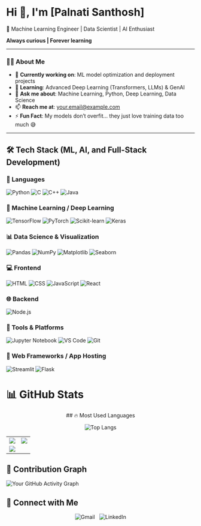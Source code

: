 # Hi 🤖, I'm [Palnati Santhosh]

🚀 Machine Learning Engineer | Data Scientist | AI Enthusiast  

**Always curious | Forever learning**

---

### 👨‍💻 About Me

- 🔭 **Currently working on**: ML model optimization and deployment projects  
- 🌱 **Learning**: Advanced Deep Learning (Transformers, LLMs) & GenAI  
- 💬 **Ask me about**: Machine Learning, Python, Deep Learning, Data Science  
- 📫 **Reach me at**: [your.email@example.com](mailto:santhoshpalnati11@gmai.com)  
- ⚡ **Fun Fact**: My models don’t overfit... they just love training data too much 😅  

---


## 🛠️ Tech Stack (ML, AI, and Full-Stack Development)



### 🔢 Languages
![Python](https://img.shields.io/badge/-Python-3776AB?style=for-the-badge&logo=python&logoColor=white)
![C](https://img.shields.io/badge/-C-A8B9CC?style=for-the-badge&logo=c&logoColor=white)
![C++](https://img.shields.io/badge/-C++-00599C?style=for-the-badge&logo=cplusplus&logoColor=white)
![Java](https://img.shields.io/badge/-Java-007396?style=for-the-badge&logo=java&logoColor=white)


### 🤖 Machine Learning / Deep Learning
![TensorFlow](https://img.shields.io/badge/-TensorFlow-FF6F00?style=for-the-badge&logo=tensorflow&logoColor=white)
![PyTorch](https://img.shields.io/badge/-PyTorch-EE4C2C?style=for-the-badge&logo=pytorch&logoColor=white)
![Scikit-learn](https://img.shields.io/badge/-Scikit--Learn-F7931E?style=for-the-badge&logo=scikitlearn&logoColor=white)
![Keras](https://img.shields.io/badge/-Keras-D00000?style=for-the-badge&logo=keras&logoColor=white)


### 📊 Data Science & Visualization
![Pandas](https://img.shields.io/badge/-Pandas-150458?style=for-the-badge&logo=pandas&logoColor=white)
![NumPy](https://img.shields.io/badge/-NumPy-013243?style=for-the-badge&logo=numpy&logoColor=white)
![Matplotlib](https://img.shields.io/badge/-Matplotlib-11557C?style=for-the-badge&logo=matplotlib&logoColor=white)
![Seaborn](https://img.shields.io/badge/-Seaborn-43B02A?style=for-the-badge&logo=python&logoColor=white)


### 💻 Frontend
![HTML](https://img.shields.io/badge/-HTML5-E34F26?style=for-the-badge&logo=html5&logoColor=white)
![CSS](https://img.shields.io/badge/-CSS3-1572B6?style=for-the-badge&logo=css3&logoColor=white)
![JavaScript](https://img.shields.io/badge/-JavaScript-F7DF1E?style=for-the-badge&logo=javascript&logoColor=black)
![React](https://img.shields.io/badge/-React-61DAFB?style=for-the-badge&logo=react&logoColor=black)


### 🌐 Backend
![Node.js](https://img.shields.io/badge/-Node.js-339933?style=for-the-badge&logo=nodedotjs&logoColor=white)


### 🧰 Tools & Platforms
![Jupyter Notebook](https://img.shields.io/badge/-Jupyter%20Notebook-F37626?style=for-the-badge&logo=jupyter&logoColor=white)
![VS Code](https://img.shields.io/badge/-VS%20Code-007ACC?style=for-the-badge&logo=visualstudiocode&logoColor=white)
![Git](https://img.shields.io/badge/-Git-F05032?style=for-the-badge&logo=git&logoColor=white)


### 🚀 Web Frameworks / App Hosting
![Streamlit](https://img.shields.io/badge/-Streamlit-FF4B4B?style=for-the-badge&logo=streamlit&logoColor=white)
![Flask](https://img.shields.io/badge/-Flask-000000?style=for-the-badge&logo=flask&logoColor=white)



# 📊 GitHub Stats
<div align="center">
  
<table>
  <tr>
    <td>
      <img src="http://github-profile-summary-cards.vercel.app/api/cards/stats?username=Santhosh-0511&theme=tokyonight" />
    </td>
    <td>
      <img src="http://github-profile-summary-cards.vercel.app/api/cards/productive-time?username=Santhosh-0511&theme=tokyonight&utcOffset=5" />
    </td>
  </tr>
  <tr>
    <td>
      <img src="http://github-profile-summary-cards.vercel.app/api/cards/repos-per-language?username=Santhosh-0511&theme=tokyonight" />
    </td>
  ## 🔥 Most Used Languages  

![Top Langs](https://github-readme-stats.vercel.app/api/top-langs/?username=santhoshpalnati&layout=compact&theme=radical&hide_border=true&border_radius=15)
  </tr>
</table>

</div>



## 🌟 Contribution Graph

![Your GitHub Activity Graph](https://github-readme-activity-graph.vercel.app/graph?username=Santhosh-0511&theme=react-dark&hide_border=true&area=true)




<h2 align="left">🤝 Connect with Me</h2>

<p align="center">
  <a href="mailto:santhoshpalnati11@gmail.com" target="_blank" style="text-decoration:none;">
    <img src="https://img.shields.io/badge/Gmail-EA4335?style=for-the-badge&logo=gmail&logoColor=EA4335&labelColor=FFFFFF&color=FFFFFF" alt="Gmail"/>
  </a>
  &nbsp;
  <a href="https://www.linkedin.com/in/santhosh-palnati-b2b859327/" target="_blank" style="text-decoration:none;">
    <img src="https://img.shields.io/badge/LinkedIn-0A66C2?style=for-the-badge&logo=linkedin&logoColor=0A66C2&labelColor=FFFFFF&color=FFFFFF" alt="LinkedIn"/>
  </a>
</p>


